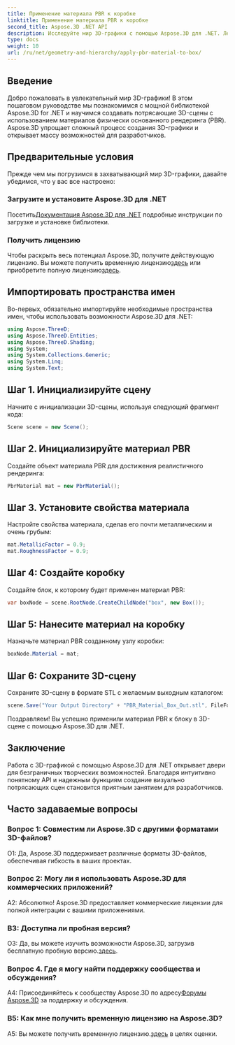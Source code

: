 ```yaml
---
title: Применение материала PBR к коробке
linktitle: Применение материала PBR к коробке
second_title: Aspose.3D .NET API
description: Исследуйте мир 3D-графики с помощью Aspose.3D для .NET. Легко создавайте захватывающие сцены, используя материалы физически обоснованного рендеринга.
type: docs
weight: 10
url: /ru/net/geometry-and-hierarchy/apply-pbr-material-to-box/
---
```

## Введение

Добро пожаловать в увлекательный мир 3D-графики! В этом пошаговом руководстве мы познакомимся с мощной библиотекой Aspose.3D for .NET и научимся создавать потрясающие 3D-сцены с использованием материалов физически основанного рендеринга (PBR). Aspose.3D упрощает сложный процесс создания 3D-графики и открывает массу возможностей для разработчиков.

## Предварительные условия

Прежде чем мы погрузимся в захватывающий мир 3D-графики, давайте убедимся, что у вас все настроено:

### Загрузите и установите Aspose.3D для .NET

 Посетить[Документация Aspose.3D для .NET](https://reference.aspose.com/3d/net/) подробные инструкции по загрузке и установке библиотеки.

### Получить лицензию

Чтобы раскрыть весь потенциал Aspose.3D, получите действующую лицензию. Вы можете получить временную лицензию[здесь](https://purchase.aspose.com/temporary-license/) или приобретите полную лицензию[здесь](https://purchase.aspose.com/buy).

## Импортировать пространства имен

Во-первых, обязательно импортируйте необходимые пространства имен, чтобы использовать возможности Aspose.3D для .NET:

```csharp
using Aspose.ThreeD;
using Aspose.ThreeD.Entities;
using Aspose.ThreeD.Shading;
using System;
using System.Collections.Generic;
using System.Linq;
using System.Text;
```

## Шаг 1. Инициализируйте сцену

Начните с инициализации 3D-сцены, используя следующий фрагмент кода:

```csharp
Scene scene = new Scene();
```

## Шаг 2. Инициализируйте материал PBR

Создайте объект материала PBR для достижения реалистичного рендеринга:

```csharp
PbrMaterial mat = new PbrMaterial();
```

## Шаг 3. Установите свойства материала

Настройте свойства материала, сделав его почти металлическим и очень грубым:

```csharp
mat.MetallicFactor = 0.9;
mat.RoughnessFactor = 0.9;
```

## Шаг 4: Создайте коробку

Создайте блок, к которому будет применен материал PBR:

```csharp
var boxNode = scene.RootNode.CreateChildNode("box", new Box());
```

## Шаг 5: Нанесите материал на коробку

Назначьте материал PBR созданному узлу коробки:

```csharp
boxNode.Material = mat;
```

## Шаг 6: Сохраните 3D-сцену

Сохраните 3D-сцену в формате STL с желаемым выходным каталогом:

```csharp
scene.Save("Your Output Directory" + "PBR_Material_Box_Out.stl", FileFormat.STLASCII);
```

Поздравляем! Вы успешно применили материал PBR к блоку в 3D-сцене с помощью Aspose.3D для .NET.

## Заключение

Работа с 3D-графикой с помощью Aspose.3D для .NET открывает двери для безграничных творческих возможностей. Благодаря интуитивно понятному API и надежным функциям создание визуально потрясающих сцен становится приятным занятием для разработчиков.

## Часто задаваемые вопросы

### Вопрос 1: Совместим ли Aspose.3D с другими форматами 3D-файлов?

О1: Да, Aspose.3D поддерживает различные форматы 3D-файлов, обеспечивая гибкость в ваших проектах.

### Вопрос 2: Могу ли я использовать Aspose.3D для коммерческих приложений?

А2: Абсолютно! Aspose.3D предоставляет коммерческие лицензии для полной интеграции с вашими приложениями.

### В3: Доступна ли пробная версия?

 О3: Да, вы можете изучить возможности Aspose.3D, загрузив бесплатную пробную версию.[здесь](https://releases.aspose.com/).

### Вопрос 4. Где я могу найти поддержку сообщества и обсуждения?

 A4: Присоединяйтесь к сообществу Aspose.3D по адресу[Форумы Aspose.3D](https://forum.aspose.com/c/3d/18) за поддержку и обсуждения.

### В5: Как мне получить временную лицензию на Aspose.3D?

 A5: Вы можете получить временную лицензию.[здесь](https://purchase.aspose.com/temporary-license/) в целях оценки.